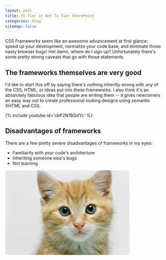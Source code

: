 ```yaml
---
layout: post
title: To Tier or Not To Tier SharePoint
categories: blog
sitemap: false
---
```

CSS Frameworks seem like an awesome advancement at first glance: speed up your development, normalize your code base, and eliminate those nasty browser bugs!  Hot damn, where do I sign up?  Unfortunately there's some pretty strong caveats that go with those statements.

## The frameworks themselves are very good

I'd like to start this off by saying there's nothing inheritly wrong with any of the CSS, HTML, or ideas put into these frameworks.  I also think it's an absolutely fabulous idea that people are writing them -- it gives newcomers an easy way out to create professional looking designs using semantic XHTML and CSS.

{% include youtube id='cbP2N1BQdYc' %}

## Disadvantages of frameworks

There are a few pretty severe disadvantages of frameworks in my eyes:

* Familiarity with your code's architecture
* Inheriting someone else's bugs
* Not learning

![Cat image description](/img/cat.jpg)